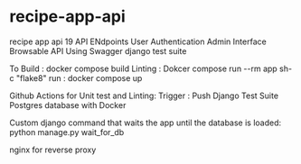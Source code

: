 # recipe-app-api

recipe app api
19 API ENdpoints
User Authentication
Admin Interface
Browsable API Using Swagger
django test suite

To Build :
docker compose build
Linting :
Dokcer compose run --rm app sh-c "flake8"
run :
docker compose up

Github Actions for Unit test and Linting:
Trigger : Push
Django Test Suite
Postgres database with Docker

Custom django command that waits the app until the database is loaded:
python manage.py wait_for_db

nginx for reverse proxy
